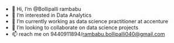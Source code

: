 - 👋 Hi, I’m @Bollipalli rambabu
- 👀 I’m interested in Data Analytics 
- 🌱 I’m currently working as data science practitioner at accenture 
- 💞️ I’m looking to collaborate on data science projects
- 📫 reach me on 9440911894/rambabu.bollipalli040@gmail.com

<!---
Bollipalli/Bollipalli is a ✨ special ✨ repository because its `README.md` (this file) appears on your GitHub profile.
You can click the Preview link to take a look at your changes.
--->

